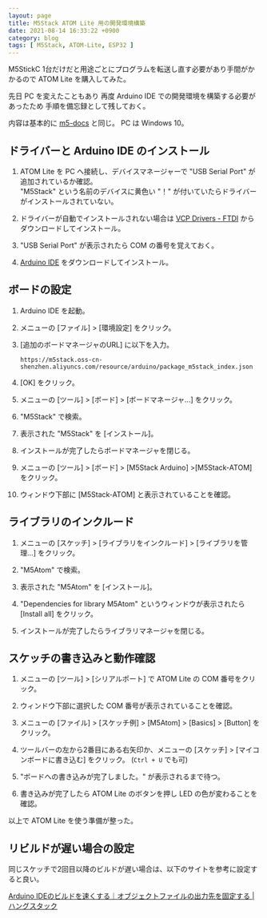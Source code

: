 ```yaml
---
layout: page
title: M5Stack ATOM Lite 用の開発環境構築
date: 2021-08-14 16:33:22 +0900
category: blog
tags: [ M5Stack, ATOM-Lite, ESP32 ]
---
```


M5StickC 1台だけだと用途ごとにプログラムを転送し直す必要があり手間がかかるので
ATOM Lite を購入してみた。

先日 PC を変えたこともあり
再度 Arduino IDE での開発環境を構築する必要があったため
手順を備忘録として残しておく。

内容は基本的に
[m5-docs](https://docs.m5stack.com/en/arduino/arduino_development)
と同じ。
PC は Windows 10。

## ドライバーと Arduino IDE のインストール

1. ATOM Lite を PC へ接続し、デバイスマネージャーで "USB Serial Port" が追加されているか確認。  
"M5Stack" という名前のデバイスに黄色い "！" が付いていたらドライバーがインストールされていない。

1. ドライバーが自動でインストールされない場合は
[VCP Drivers - FTDI](https://ftdichip.com/drivers/vcp-drivers/)
からダウンロードしてインストール。

1. "USB Serial Port" が表示されたら COM の番号を覚えておく。

1. [Arduino IDE](https://www.arduino.cc/en/software) をダウンロードしてインストール。

## ボードの設定

1. Arduino IDE を起動。

1. メニューの [ファイル] > [環境設定] をクリック。

1. [追加のボードマネージャのURL] に以下を入力。

       https://m5stack.oss-cn-shenzhen.aliyuncs.com/resource/arduino/package_m5stack_index.json

1. [OK] をクリック。

1. メニューの [ツール] > [ボード] > [ボードマネージャ...] をクリック。

1. "M5Stack" で検索。

1. 表示された "M5Stack" を [インストール]。

1. インストールが完了したらボードマネージャを閉じる。

1. メニューの [ツール] > [ボード] > [M5Stack Arduino] >[M5Stack-ATOM] をクリック。

1. ウィンドウ下部に [M5Stack-ATOM] と表示されていることを確認。

## ライブラリのインクルード

1. メニューの [スケッチ] > [ライブラリをインクルード] > [ライブラリを管理...] をクリック。

1. "M5Atom" で検索。

1. 表示された "M5Atom" を [インストール]。

1. "Dependencies for library M5Atom" というウィンドウが表示されたら [Install all] をクリック。

1. インストールが完了したらライブラリマネージャを閉じる。

## スケッチの書き込みと動作確認

1. メニューの [ツール] > [シリアルポート] で ATOM Lite の COM 番号をクリック。

1. ウィンドウ下部に選択した COM 番号が表示されていることを確認。

1. メニューの [ファイル] >  [スケッチ例] > [M5Atom] > [Basics] > [Button] をクリック。

1. ツールバーの左から2番目にある右矢印か、メニューの [スケッチ] >  [マイコンボードに書き込む] をクリック。 (`Ctrl + U` でも可)

1. "ボードへの書き込みが完了しました。" が表示されるまで待つ。

1. 書き込みが完了したら ATOM Lite のボタンを押し LED の色が変わることを確認。

以上で ATOM Lite を使う準備が整った。

## リビルドが遅い場合の設定

同じスケッチで2回目以降のビルドが遅い場合は、以下のサイトを参考に設定すると良い。

[Arduino IDEのビルドを速くする｜オブジェクトファイルの出力先を固定する \| ハングスタック](https://hangstuck.com/arduino-buildpath-fix/)
